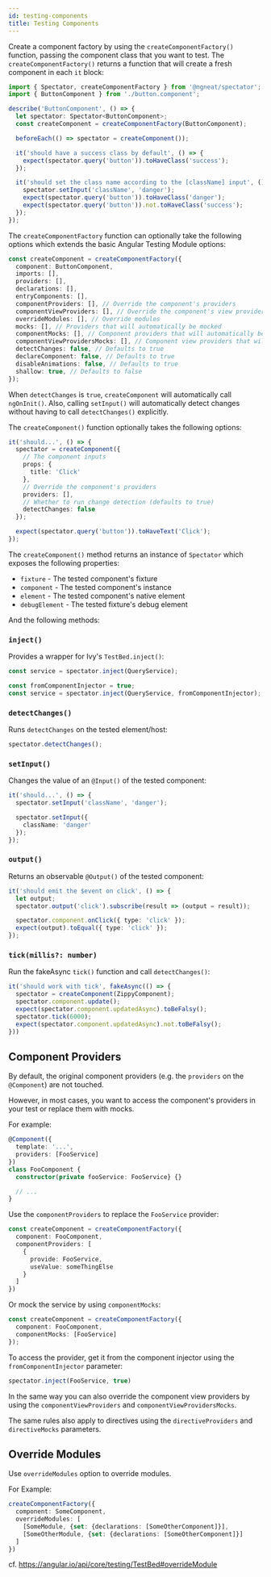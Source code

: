 ```yaml
---
id: testing-components
title: Testing Components
---
```


Create a component factory by using the `createComponentFactory()` function, passing the component class that you want to test.
The `createComponentFactory()` returns a function that will create a fresh component in each `it` block:

```ts
import { Spectator, createComponentFactory } from '@ngneat/spectator';
import { ButtonComponent } from './button.component';

describe('ButtonComponent', () => {
  let spectator: Spectator<ButtonComponent>;
  const createComponent = createComponentFactory(ButtonComponent);

  beforeEach(() => spectator = createComponent());

  it('should have a success class by default', () => {
    expect(spectator.query('button')).toHaveClass('success');
  });

  it('should set the class name according to the [className] input', () => {
    spectator.setInput('className', 'danger');
    expect(spectator.query('button')).toHaveClass('danger');
    expect(spectator.query('button')).not.toHaveClass('success');
  });
});
```

The `createComponentFactory` function can optionally take the following options which extends the basic Angular Testing Module options:

```ts
const createComponent = createComponentFactory({
  component: ButtonComponent,
  imports: [],
  providers: [],
  declarations: [],
  entryComponents: [],
  componentProviders: [], // Override the component's providers
  componentViewProviders: [], // Override the component's view providers
  overrideModules: [], // Override modules
  mocks: [], // Providers that will automatically be mocked
  componentMocks: [], // Component providers that will automatically be mocked
  componentViewProvidersMocks: [], // Component view providers that will be automatically mocked
  detectChanges: false, // Defaults to true
  declareComponent: false, // Defaults to true
  disableAnimations: false, // Defaults to true
  shallow: true, // Defaults to false
});
```
When `detectChanges` is `true`, `createComponent` will automatically call `ngOnInit()`. Also, calling `setInput()` will automatically detect changes without having to call `detectChanges()` explicitly.

The `createComponent()` function optionally takes the following options:
```ts
it('should...', () => {
  spectator = createComponent({
    // The component inputs
    props: {
      title: 'Click'
    },
    // Override the component's providers
    providers: [],
    // Whether to run change detection (defaults to true)
    detectChanges: false
  });

  expect(spectator.query('button')).toHaveText('Click');
});
```
The `createComponent()` method returns an instance of `Spectator` which exposes the following properties:

- `fixture` - The tested component's fixture
- `component` - The tested component's instance
- `element` - The tested component's native element
- `debugElement` - The tested fixture's debug element

And the following methods:

### `inject()`
Provides a wrapper for Ivy's `TestBed.inject()`:

```ts
const service = spectator.inject(QueryService);

const fromComponentInjector = true;
const service = spectator.inject(QueryService, fromComponentInjector);
```

### `detectChanges()`
Runs `detectChanges` on the tested element/host:

```ts
spectator.detectChanges();
```

### `setInput()`
Changes the value of an `@Input()` of the tested component:

```ts
it('should...', () => {
  spectator.setInput('className', 'danger');

  spectator.setInput({
    className: 'danger'
  });
});
```
### `output()`
Returns an observable `@Output()` of the tested component:

```ts
it('should emit the $event on click', () => {
  let output;
  spectator.output('click').subscribe(result => (output = result));

  spectator.component.onClick({ type: 'click' });
  expect(output).toEqual({ type: 'click' });
});
```

### `tick(millis?: number)`
Run the fakeAsync `tick()` function and call `detectChanges()`:

```ts
it('should work with tick', fakeAsync(() => {
  spectator = createComponent(ZippyComponent);
  spectator.component.update();
  expect(spectator.component.updatedAsync).toBeFalsy();
  spectator.tick(6000);
  expect(spectator.component.updatedAsync).not.toBeFalsy();
}))
```

## Component Providers

By default, the original component providers (e.g. the `providers` on the `@Component`) are not touched.

However, in most cases, you want to access the component's providers in your test or replace them with mocks.

For example:

```ts
@Component({
  template: '...',
  providers: [FooService]
})
class FooComponent {
  constructor(private fooService: FooService} {}

  // ...
}
```

Use the `componentProviders` to replace the `FooService` provider:

```ts
const createComponent = createComponentFactory({
  component: FooComponent,
  componentProviders: [
    {
      provide: FooService,
      useValue: someThingElse
    }
  ]
})
```

Or mock the service by using `componentMocks`:

```ts
const createComponent = createComponentFactory({
  component: FooComponent,
  componentMocks: [FooService]
});
```

To access the provider, get it from the component injector using the `fromComponentInjector` parameter:

```ts
spectator.inject(FooService, true)
```

In the same way you can also override the component view providers by using the `componentViewProviders` and `componentViewProvidersMocks`.

The same rules also apply to directives using the `directiveProviders` and `directiveMocks` parameters.

## Override Modules

Use `overrideModules` option to override modules.

For Example:

```ts
createComponentFactory({
  component: SomeComponent,
  overrideModules: [
    [SomeModule, {set: {declarations: [SomeOtherComponent]}],
    [SomeOtherModule, {set: {declarations: [SomeOtherComponent]}]
  ]
})
```

cf. https://angular.io/api/core/testing/TestBed#overrideModule
